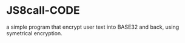 # JS8call-CODE
a simple program that encrypt user text into BASE32 and back, using symetrical encryption.
